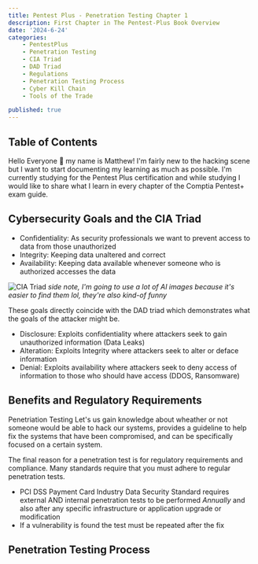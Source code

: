 ```yaml
---
title: Pentest Plus - Penetration Testing Chapter 1
description: First Chapter in The Pentest-Plus Book Overview
date: '2024-6-24'
categories:
    - PentestPlus
    - Penetration Testing
    - CIA Triad
    - DAD Triad
    - Regulations
    - Penetration Testing Process
    - Cyber Kill Chain
    - Tools of the Trade

published: true
---
```


## Table of Contents

Hello Everyone 👋 my name is Matthew!
I'm fairly new to the hacking scene but I want to start documenting my learning as much as possible. I'm currently studying for the Pentest Plus certification and while studying I would like to share what I learn in every chapter of the Comptia Pentest+ exam guide. 

## Cybersecurity Goals and the CIA Triad

- Confidentiality: As security professionals we want to prevent access to data from those unauthorized
- Integrity: Keeping data unaltered and correct
- Availability: Keeping data available whenever someone who is authorized accesses the data

![CIA Triad](CIA_Triad.png) 
*side note, I'm going to use a lot of AI images because it's easier to find them lol, they're also kind-of funny*

These goals directly coincide with the DAD triad which demonstrates what the goals of the attacker might be.

- Disclosure: Exploits confidentiality where attackers seek to gain unauthorized information (Data Leaks)
- Alteration: Exploits Integrity where attackers seek to alter or deface information 
- Denial: Exploits availability where attackers seek to deny access of information to those who should have access (DDOS, Ransomware)

## Benefits and Regulatory Requirements

Penetriation Testing Let's us gain knowledge about wheather or not someone would be able to hack our systems, provides a guideline to help fix the systems that have been compromised, and can be specifically focused on a certain system. 

The final reason for a penetration test is for regulatory requirements and compliance. Many standards require that you must adhere to regular penetration tests. 

- PCI DSS Payment Card Industry Data Security Standard requires external AND internal penetration tests to be performed *Annually* and also after any specific infrastructure or application upgrade or modification
- If a vulnerability is found the test must be repeated after the fix

## Penetration Testing Process